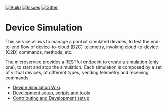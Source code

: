 [![Build][build-badge]][build-url]
[![Issues][issues-badge]][issues-url]
[![Gitter][gitter-badge]][gitter-url]

Device Simulation
=================

This service allows to manage a pool of simulated devices, to test the end-to-end flow of device-to-cloud (D2C) telemetry, invoking cloud-to-device (C2D) commands, methods, etc.

The microservice provides a RESTful endpoint to create a simulation (only one), to start and stop the simulation. Each simulation is composed by a set of virtual devices, of different types, sending telemetry and receiving commands.

* [Device Simulation Wiki](https://github.com/Azure/device-simulation-dotnet/wiki).
* [Development setup, scripts and tools](DEVELOPMENT.md)
* [Contributing and Development setup](CONTRIBUTING.md)

[build-badge]: https://img.shields.io/travis/Azure/device-simulation-dotnet.svg
[build-url]: https://travis-ci.org/Azure/device-simulation-dotnet
[issues-badge]: https://img.shields.io/github/issues/azure/device-simulation-dotnet.svg
[issues-url]: https://github.com/azure/device-simulation-dotnet/issues
[gitter-badge]: https://img.shields.io/gitter/room/azure/iot-pcs.js.svg
[gitter-url]: https://gitter.im/azure/iot-pcs
